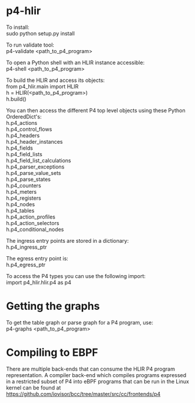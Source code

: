 p4-hlir
==========

To install:  
sudo python setup.py install

To run validate tool:  
p4-validate \<path_to_p4_program\>

To open a Python shell with an HLIR instance accessible:  
p4-shell \<path_to_p4_program\>

To build the HLIR and access its objects:  
from p4_hlir.main import HLIR  
h = HLIR(\<path_to_p4_program\>)  
h.build()

You can then access the different P4 top level objects using these Python
OrderedDict's:  
h.p4_actions  
h.p4_control_flows  
h.p4_headers  
h.p4_header_instances  
h.p4_fields  
h.p4_field_lists  
h.p4_field_list_calculations  
h.p4_parser_exceptions  
h.p4_parse_value_sets  
h.p4_parse_states  
h.p4_counters  
h.p4_meters  
h.p4_registers  
h.p4_nodes  
h.p4_tables  
h.p4_action_profiles  
h.p4_action_selectors  
h.p4_conditional_nodes  

The ingress entry points are stored in a dictionary:  
h.p4_ingress_ptr

The egress entry point is:  
h.p4_egress_ptr


To access the P4 types you can use the following import:  
import p4_hlir.hlir.p4 as p4


# Getting the graphs

To get the table graph or parse graph for a P4 program, use:  
p4-graphs \<path_to_p4_program\>

# Compiling to EBPF

There are multiple back-ends that can consume the HLIR P4 program representation.
A compiler back-end which compiles programs expressed in a restricted subset of P4
into eBPF programs that can be run in the Linux kernel can be found at
https://github.com/iovisor/bcc/tree/master/src/cc/frontends/p4
